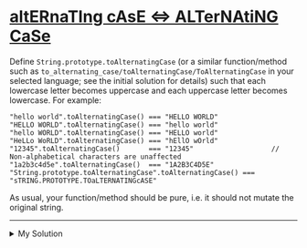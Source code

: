 # [altERnaTIng cAsE <=> ALTerNAtiNG CaSe](https://www.codewars.com/kata/56efc695740d30f963000557)

Define `String.prototype.toAlternatingCase` (or a similar function/method such as
`to_alternating_case/toAlternatingCase/ToAlternatingCase` in your selected language; see the initial solution for
details) such that each lowercase letter becomes uppercase and each uppercase letter becomes lowercase. For example:

```
"hello world".toAlternatingCase() === "HELLO WORLD"
"HELLO WORLD".toAlternatingCase() === "hello world"
"hello WORLD".toAlternatingCase() === "HELLO world"
"HeLLo WoRLD".toAlternatingCase() === "hEllO wOrld"
"12345".toAlternatingCase()       === "12345"                   // Non-alphabetical characters are unaffected
"1a2b3c4d5e".toAlternatingCase()  === "1A2B3C4D5E"
"String.prototype.toAlternatingCase".toAlternatingCase() === "sTRING.PROTOTYPE.TOaLTERNATINGcASE"
```

As usual, your function/method should be pure, i.e. it should not mutate the original string.

---

<details><summary>My Solution</summary>

```js
String.prototype.toAlternatingCase = function () {
  return Array.from(this)
    .map(char => {
      return char.toLowerCase() === char ? char.toUpperCase() : char.toLowerCase()
    })
    .join('')
}
```

</details>
